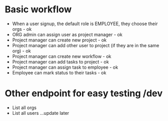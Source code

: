 # Basic workflow

- When a user signup, the default role is EMPLOYEE, they choose their orgs - ok
- ORG admin can assign user as project manager - ok
- Project manager can create new project - ok
- Project manager can add other user to project (if they are in the same org) - ok
- Project manager can create new workflow - ok
- Project manager can add tasks to project - ok
- Project manager can assign task to employee - ok
- Employee can mark status to their tasks - ok

# Other endpoint for easy testing /dev
- List all orgs
- List all users
...update later